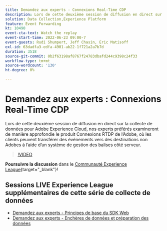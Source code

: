 ```yaml
---
title: Demandez aux experts - Connexions Real-Time CDP
description: Lors de cette deuxième session de diffusion en direct sur la collecte de données pour Adobe Experience Cloud, nos experts préférés examineront de manière approfondie le produit Connexions RTDP de l’Adobe, où les clients peuvent transférer des événements vers des destinations non Adobes à l’aide d’un système de gestion des balises côté serveur.
solution: Data Collection,Experience Platform
feature: Event Forwarding
kt: 10490
event-cta-text: Watch the replay
event-start-time: 2022-06-23 09:00-7
event-guests: Rudi Shumpert, Jeff Chasin, Eric Matisoff
exl-id: 63dadfa3-edfa-4901-ab22-1f721a2a7b7d
duration: 3518
source-git-commit: 0b2f63198af8767f24783dbafd244c9398c24f33
workflow-type: tm+mt
source-wordcount: '130'
ht-degree: 0%

---
```


# Demandez aux experts : Connexions Real-Time CDP

Lors de cette deuxième session de diffusion en direct sur la collecte de données pour Adobe Experience Cloud, nos experts préférés examineront de manière approfondie le produit Connexions RTDP de l’Adobe, où les clients peuvent transférer des événements vers des destinations non Adobes à l’aide d’un système de gestion des balises côté serveur.

>[!VIDEO](https://video.tv.adobe.com/v/344251/?quality=12&learn=on)

**Poursuivre la discussion** dans le [Communauté Experience League](https://experienceleaguecommunities.adobe.com/t5/adobe-experience-platform-launch/experience-league-live-post-session-discussion-real-time-cdp/m-p/458195#M285){target="_blank"}!

## Sessions LIVE Experience League supplémentaires de cette série de collecte de données

* [Demandez aux experts - Principes de base du SDK Web](exl-live-episode-05-26-22.md)
* [Demandez aux experts - Enchères de données et préparation des données](exl-live-episode-07-21-22.md)


